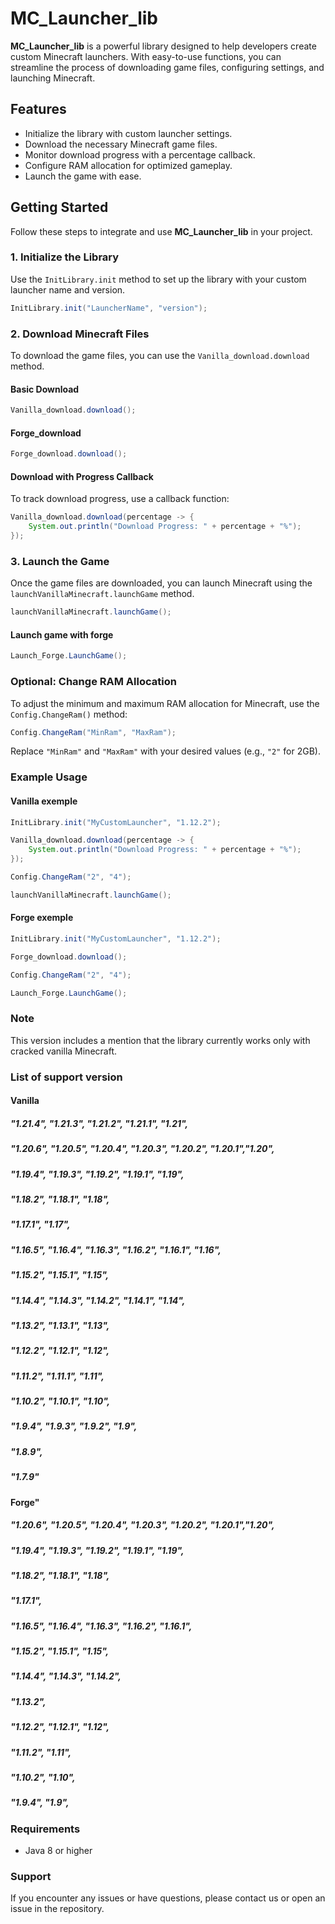 
# MC_Launcher_lib

**MC_Launcher_lib** is a powerful library designed to help developers create custom Minecraft launchers. With easy-to-use functions, you can streamline the process of downloading game files, configuring settings, and launching Minecraft.

## Features

- Initialize the library with custom launcher settings.
- Download the necessary Minecraft game files.
- Monitor download progress with a percentage callback.
- Configure RAM allocation for optimized gameplay.
- Launch the game with ease.

## Getting Started

Follow these steps to integrate and use **MC_Launcher_lib** in your project.

### 1. Initialize the Library

Use the `InitLibrary.init` method to set up the library with your custom launcher name and version.

```java
InitLibrary.init("LauncherName", "version");
```
### 2. Download Minecraft Files

To download the game files, you can use the `Vanilla_download.download `method.
#### Basic Download

```java
Vanilla_download.download();
```

#### Forge_download
```java
Forge_download.download();
```

#### Download with Progress Callback

To track download progress, use a callback function:
```java
Vanilla_download.download(percentage -> {
    System.out.println("Download Progress: " + percentage + "%");
});
```
### 3. Launch the Game

Once the game files are downloaded, you can launch Minecraft using the `launchVanillaMinecraft.launchGame` method.

```java
launchVanillaMinecraft.launchGame();
```

#### Launch game with forge

```java
Launch_Forge.LaunchGame();
```

### Optional: Change RAM Allocation

To adjust the minimum and maximum RAM allocation for Minecraft, use the `Config.ChangeRam()` method:
```java
Config.ChangeRam("MinRam", "MaxRam");
```
Replace `"MinRam"` and `"MaxRam"` with your desired values (e.g., `"2"` for 2GB).

### Example Usage

#### Vanilla exemple
```java
InitLibrary.init("MyCustomLauncher", "1.12.2");

Vanilla_download.download(percentage -> {
    System.out.println("Download Progress: " + percentage + "%");
});

Config.ChangeRam("2", "4");

launchVanillaMinecraft.launchGame();
```
#### Forge exemple
```java
InitLibrary.init("MyCustomLauncher", "1.12.2");

Forge_download.download();

Config.ChangeRam("2", "4");

Launch_Forge.LaunchGame();
```

### Note
This version includes a mention that the library currently works only with cracked vanilla Minecraft.

### List of support version
#### Vanilla
##### "1.21.4", "1.21.3", "1.21.2", "1.21.1", "1.21",
##### "1.20.6", "1.20.5", "1.20.4", "1.20.3", "1.20.2", "1.20.1","1.20",
##### "1.19.4", "1.19.3", "1.19.2", "1.19.1", "1.19",
##### "1.18.2", "1.18.1", "1.18",
##### "1.17.1", "1.17",
##### "1.16.5", "1.16.4", "1.16.3", "1.16.2", "1.16.1", "1.16",
##### "1.15.2", "1.15.1", "1.15",
##### "1.14.4", "1.14.3", "1.14.2", "1.14.1", "1.14",
##### "1.13.2", "1.13.1", "1.13",
##### "1.12.2", "1.12.1", "1.12",
##### "1.11.2", "1.11.1", "1.11",
##### "1.10.2", "1.10.1", "1.10",
##### "1.9.4", "1.9.3", "1.9.2", "1.9",
##### "1.8.9",
##### "1.7.9"
###
#### Forge"

##### "1.20.6", "1.20.5", "1.20.4", "1.20.3", "1.20.2", "1.20.1","1.20",
##### "1.19.4", "1.19.3", "1.19.2", "1.19.1", "1.19",
##### "1.18.2", "1.18.1", "1.18",
##### "1.17.1",
##### "1.16.5", "1.16.4", "1.16.3", "1.16.2", "1.16.1",
##### "1.15.2", "1.15.1", "1.15",
##### "1.14.4", "1.14.3", "1.14.2",
##### "1.13.2",
##### "1.12.2", "1.12.1", "1.12",
##### "1.11.2", "1.11",
##### "1.10.2", "1.10",
##### "1.9.4", "1.9",


### Requirements

- Java 8 or higher

### Support

If you encounter any issues or have questions, please contact us or open an issue in the repository.